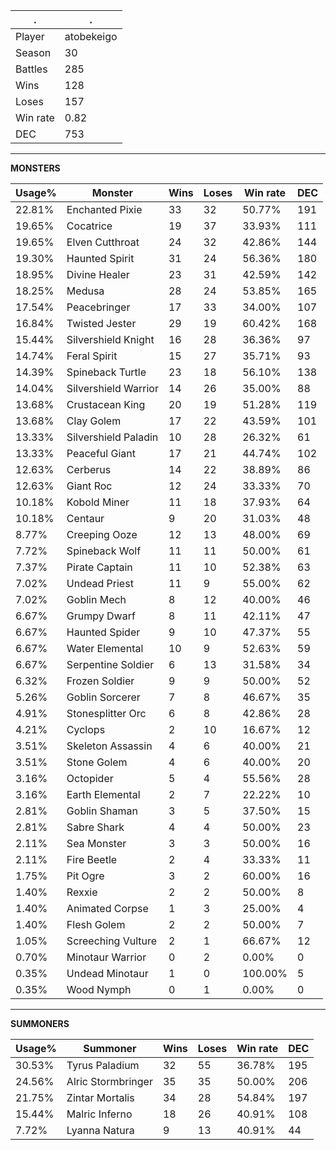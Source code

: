 .|.
|-|-
Player|atobekeigo
Season|30
Battles|285
Wins|128
Loses|157
Win rate|0.82
DEC|753

---
**MONSTERS**

Usage%|Monster|Wins|Loses|Win rate|DEC|
-|-|-|-|-|-|
22.81%|Enchanted Pixie|33|32|50.77%|191|
19.65%|Cocatrice|19|37|33.93%|111|
19.65%|Elven Cutthroat|24|32|42.86%|144|
19.30%|Haunted Spirit|31|24|56.36%|180|
18.95%|Divine Healer|23|31|42.59%|142|
18.25%|Medusa|28|24|53.85%|165|
17.54%|Peacebringer|17|33|34.00%|107|
16.84%|Twisted Jester|29|19|60.42%|168|
15.44%|Silvershield Knight|16|28|36.36%|97|
14.74%|Feral Spirit|15|27|35.71%|93|
14.39%|Spineback Turtle|23|18|56.10%|138|
14.04%|Silvershield Warrior|14|26|35.00%|88|
13.68%|Crustacean King|20|19|51.28%|119|
13.68%|Clay Golem|17|22|43.59%|101|
13.33%|Silvershield Paladin|10|28|26.32%|61|
13.33%|Peaceful Giant|17|21|44.74%|102|
12.63%|Cerberus|14|22|38.89%|86|
12.63%|Giant Roc|12|24|33.33%|70|
10.18%|Kobold Miner|11|18|37.93%|64|
10.18%|Centaur|9|20|31.03%|48|
8.77%|Creeping Ooze|12|13|48.00%|69|
7.72%|Spineback Wolf|11|11|50.00%|61|
7.37%|Pirate Captain|11|10|52.38%|63|
7.02%|Undead Priest|11|9|55.00%|62|
7.02%|Goblin Mech|8|12|40.00%|46|
6.67%|Grumpy Dwarf|8|11|42.11%|47|
6.67%|Haunted Spider|9|10|47.37%|55|
6.67%|Water Elemental|10|9|52.63%|59|
6.67%|Serpentine Soldier|6|13|31.58%|34|
6.32%|Frozen Soldier|9|9|50.00%|52|
5.26%|Goblin Sorcerer|7|8|46.67%|35|
4.91%|Stonesplitter Orc|6|8|42.86%|28|
4.21%|Cyclops|2|10|16.67%|12|
3.51%|Skeleton Assassin|4|6|40.00%|21|
3.51%|Stone Golem|4|6|40.00%|20|
3.16%|Octopider|5|4|55.56%|28|
3.16%|Earth Elemental|2|7|22.22%|10|
2.81%|Goblin Shaman|3|5|37.50%|15|
2.81%|Sabre Shark|4|4|50.00%|23|
2.11%|Sea Monster|3|3|50.00%|16|
2.11%|Fire Beetle|2|4|33.33%|11|
1.75%|Pit Ogre|3|2|60.00%|16|
1.40%|Rexxie|2|2|50.00%|8|
1.40%|Animated Corpse|1|3|25.00%|4|
1.40%|Flesh Golem|2|2|50.00%|7|
1.05%|Screeching Vulture|2|1|66.67%|12|
0.70%|Minotaur Warrior|0|2|0.00%|0|
0.35%|Undead Minotaur|1|0|100.00%|5|
0.35%|Wood Nymph|0|1|0.00%|0|

---
**SUMMONERS**

Usage%|Summoner|Wins|Loses|Win rate|DEC|
-|-|-|-|-|-|
30.53%|Tyrus Paladium|32|55|36.78%|195|
24.56%|Alric Stormbringer|35|35|50.00%|206|
21.75%|Zintar Mortalis|34|28|54.84%|197|
15.44%|Malric Inferno|18|26|40.91%|108|
7.72%|Lyanna Natura|9|13|40.91%|44|

